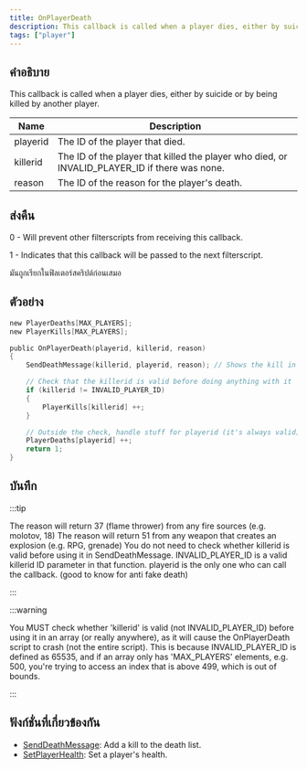 ```yaml
---
title: OnPlayerDeath
description: This callback is called when a player dies, either by suicide or by being killed by another player.
tags: ["player"]
---
```


## คำอธิบาย

This callback is called when a player dies, either by suicide or by being killed by another player.

| Name     | Description                                                                                   |
| -------- | --------------------------------------------------------------------------------------------- |
| playerid | The ID of the player that died.                                                               |
| killerid | The ID of the player that killed the player who died, or INVALID_PLAYER_ID if there was none. |
| reason   | The ID of the reason for the player's death.                                                  |

## ส่งคืน

0 - Will prevent other filterscripts from receiving this callback.

1 - Indicates that this callback will be passed to the next filterscript.

มันถูกเรียกในฟิลเตอร์สคริปต์ก่อนเสมอ

## ตัวอย่าง

```c
new PlayerDeaths[MAX_PLAYERS];
new PlayerKills[MAX_PLAYERS];

public OnPlayerDeath(playerid, killerid, reason)
{
    SendDeathMessage(killerid, playerid, reason); // Shows the kill in the killfeed

    // Check that the killerid is valid before doing anything with it
    if (killerid != INVALID_PLAYER_ID)
    {
        PlayerKills[killerid] ++;
    }

    // Outside the check, handle stuff for playerid (it's always valid)
    PlayerDeaths[playerid] ++;
    return 1;
}
```

## บันทึก

:::tip

The reason will return 37 (flame thrower) from any fire sources (e.g. molotov, 18) The reason will return 51 from any weapon that creates an explosion (e.g. RPG, grenade) You do not need to check whether killerid is valid before using it in SendDeathMessage. INVALID_PLAYER_ID is a valid killerid ID parameter in that function. playerid is the only one who can call the callback. (good to know for anti fake death)

:::

:::warning

You MUST check whether 'killerid' is valid (not INVALID_PLAYER_ID) before using it in an array (or really anywhere), as it will cause the OnPlayerDeath script to crash (not the entire script). This is because INVALID_PLAYER_ID is defined as 65535, and if an array only has 'MAX_PLAYERS' elements, e.g. 500, you're trying to access an index that is above 499, which is out of bounds.

:::

## ฟังก์ชั่นที่เกี่ยวข้องกัน

- [SendDeathMessage](../../scripting/functions/SendDeathMessage.md): Add a kill to the death list.
- [SetPlayerHealth](../../scripting/functions/SetPlayerHealth.md): Set a player's health.
